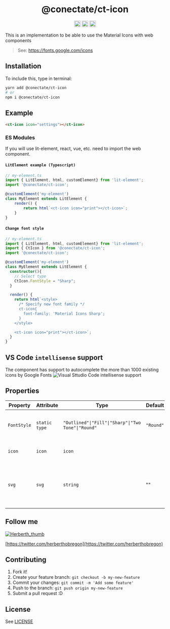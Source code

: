 <h1 align="center">@conectate/ct-icon</h1>

<p align="center">
	<a href="https://npmcharts.com/compare/@conectate/ct-icon?minimal=true"><img alt="Downloads per month" src="https://img.shields.io/npm/dm/@conectate/ct-icon.svg" height="20"/></a>
	<a href="https://www.npmjs.com/package/@conectate/ct-icon"><img alt="NPM Version" src="https://img.shields.io/npm/v/@conectate/ct-icon.svg" height="20"/></a>
	<a href="https://github.com/conectate/ct-elements/graphs/contributors"><img alt="Contributors" src="https://img.shields.io/github/contributors/conectate/ct-elements.svg" height="20"/></a>
</p>

This is an implementation to be able to use the Material Icons with web components

> See: https://fonts.google.com/icons

## Installation

To include this, type in terminal:

```sh
yarn add @conectate/ct-icon
# or
npm i @conectate/ct-icon
```

## Example

```html
<ct-icon icon="settings"></ct-icon>
```

### ES Modules
If you will use lit-element, react, vue, etc. need to import the web component.

#### `LitElement example (Typescript)`

```ts
// my-element.ts
import { LitElement, html, customElement} from 'lit-element';
import '@conectate/ct-icon';

@customElement('my-element')
class MyElement extends LitElement {
    render() {
        return html`<ct-icon icon="print"></ct-icon>`;
    }
}
```

#### `Change font style`

```ts
// my-element.ts
import { LitElement, html, customElement} from 'lit-element';
import { CtIcon } from '@conectate/ct-icon';
import '@conectate/ct-icon';

@customElement('my-element')
class MyElement extends LitElement {
  constructor(){
    // Select type
    CtIcon.FontStyle = "Sharp";
  }

  render() {
    return html`<style>
      /* Specify new font family */
      ct-icon{
        font-family: 'Material Icons Sharp';
      }
    </style>

    <ct-icon icon="print"></ct-icon>`;
  }
}
```

## VS Code `intellisense` support

The component has support to autocomplete the more than 1000 existing icons by Google Fonts
![Visual Sttudio Code intellisense support](https://raw.githubusercontent.com/Conectate/ct-elements/master/images/packages/vscode-intellisense.png)

## Properties

| Property    | Attribute     | Type                                               | Default   | Description                                                                                               |
| ----------- | ------------- | -------------------------------------------------- | --------- | --------------------------------------------------------------------------------------------------------- |
| `FontStyle` | `static type` | `"Outlined"\|"Fill"\|"Sharp"\|"Two Tone"\|"Round"` | `"Round"` | Select Font Style with static propety - `CtIcon.FontStyle = "Round"`                                     |
| `icon`      | `icon`        | `icon`                                             |           | Icon name described in Google Fonts                                                                       |
| `svg`       | `svg`         | `string`                                           | ""        | If the desired icon does not exist icon in Google Fonts, you can use an `SVG` by sending it as a `string` |

## Follow me

[![Herberth_thumb](https://user-images.githubusercontent.com/6503845/74269077-8bc2e100-4cce-11ea-8a6f-1ba34b8b5cf2.jpg)](https://twitter.com/herberthobregon)

[https://twitter.com/herberthobregon](https://twitter.com/herberthobregon)

## Contributing

1. Fork it!
2. Create your feature branch: `git checkout -b my-new-feature`
3. Commit your changes: `git commit -m 'Add some feature'`
4. Push to the branch: `git push origin my-new-feature`
5. Submit a pull request :D

## License

See [LICENSE](/LICENSE)
